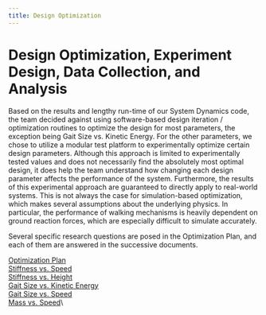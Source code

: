 ```yaml
---
title: Design Optimization
---
```


# Design Optimization, Experiment Design, Data Collection, and Analysis

Based on the results and lengthy run-time of our System Dynamics code, the team decided against using software-based design iteration / optimization routines to optimize the design for most parameters, the exception being Gait Size vs. Kinetic Energy. For the other parameters, we chose to utilize a modular test platform to experimentally optimize certain design parameters. Although this approach is limited to experimentally tested values and does not necessarily find the absolutely most optimal design, it does help the team understand how changing each design parameter affects the performance of the system. Furthermore, the results of this experimental approach are guaranteed to directly apply to real-world systems. This is not always the case for simulation-based optimization, which makes several assumptions about the underlying physics. In particular, the performance of walking mechanisms is heavily dependent on ground reaction forces, which are especially difficult to simulate accurately.

Several specific research questions are posed in the Optimization Plan, and each of them are answered in the successive documents.

[Optimization Plan](\Optimization_Plan.pdf)\
[Stiffness vs. Speed](stiffness_vs_speed.pdf)\
[Stiffness vs. Height](https://nbviewer.org/github/matt-nolan11/matt-nolan11.github.io/blob/main/Stiffness_vs_Height.ipynb)\
[Gait Size vs. Kinetic Energy](https://nbviewer.org/github/matt-nolan11/matt-nolan11.github.io/blob/main/Stiffness_vs_Height.ipynb)\
[Gait Size vs. Speed](https://nbviewer.org/github/matt-nolan11/matt-nolan11.github.io/blob/main/Stiffness_vs_Height.ipynb)\
[Mass vs. Speed](mass_vs_speed.pdf)\
